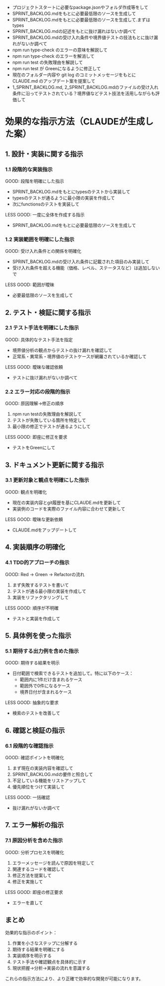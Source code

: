 - プロジェクトスタートに必要なpackage.jsonやフォルダ作成等をして
- SPRINT_BACKLOG.mdをもとに必要最低限のソースを生成して
- SPRINT_BACKLOG.mdをもとに必要最低限のソースを生成して.まずはtypes
- SPRINT_BACKLOG.mdの記述をもとに抜け漏れはないか調べて
- SPRINT_BACKLOG.mdの受け入れ条件や境界値テストの技法もとに抜け漏れがないか調べて
- npm run type-check のエラーの意味を解説して
- npm run type-check のエラーを解消して
- npm run test の失敗理由を解説して
- npm run test が Greenになるように修正して
- 現在のフォルダー内容や git log のコミットメッセージをもとに CLAUDE.md のアップデート案を提案して
- 1_SPRINT_BACKLOG.md, 2_SPRINT_BACKLOG.mdのファイルの受け入れ条件に沿ってテストされている？境界値などテスト技法を活用しながらも評価して

# 効果的な指示方法（CLAUDEが生成した案）

## 1. 設計・実装に関する指示

### 1.1 段階的な実装指示

GOOD: 段階を明確にした指示

- SPRINT_BACKLOG.mdをもとにtypesのテストから実装して
- typesのテストが通るように最小限の実装を作成して
- 次にfunctionsのテストを実装して

LESS GOOD: 一度に全体を作成する指示

- SPRINT_BACKLOG.mdをもとに必要最低限のソースを生成して

### 1.2 実装範囲を明確にした指示

GOOD: 受け入れ条件との関係を明確化

- SPRINT_BACKLOG.mdの受け入れ条件に記載された項目のみ実装して
- 受け入れ条件を超える機能（価格、レベル、ステータスなど）は追加しないで

LESS GOOD: 範囲が曖昧

- 必要最低限のソースを生成して

## 2. テスト・検証に関する指示

### 2.1 テスト手法を明確にした指示

GOOD: 具体的なテスト手法を指定

- 境界値分析の観点からテストの抜け漏れを確認して
- 正常系・異常系・境界値のテストケースが網羅されているか確認して

LESS GOOD: 曖昧な確認依頼

- テストに抜け漏れがないか調べて

### 2.2 エラー対応の段階的指示
GOOD: 原因理解→修正の順序

1. npm run testの失敗理由を解説して
2. テストが失敗している箇所を特定して
3. 最小限の修正でテストが通るようにして

LESS GOOD: 即座に修正を要求

- テストをGreenにして

## 3. ドキュメント更新に関する指示

### 3.1 更新対象と観点を明確にした指示

GOOD: 観点を明確化

- 現在の実装内容とgit履歴を基にCLAUDE.mdを更新して
- 実装例のコードを実際のファイル内容に合わせて更新して

LESS GOOD: 曖昧な更新依頼

- CLAUDE.mdをアップデートして

## 4. 実装順序の明確化

### 4.1 TDD的アプローチの指示
GOOD: Red → Green → Refactorの流れ

1. まず失敗するテストを書いて
2. テストが通る最小限の実装を作成して
3. 実装をリファクタリングして

LESS GOOD: 順序が不明確

- テストと実装を作成して

## 5. 具体例を使った指示

### 5.1 期待する出力例を含めた指示
GOOD: 期待する結果を明示

- 日付範囲で検索できるテストを追加して。特に以下のケース：
  - 範囲内に1件だけ含まれるケース
  - 範囲外で0件になるケース
  - 境界日付が含まれるケース

LESS GOOD: 抽象的な要求

- 検索のテストを改善して

## 6. 確認と検証の指示

### 6.1 段階的な確認指示
GOOD: 確認ポイントを明確化

1. まず現在の実装内容を確認して
2. SPRINT_BACKLOG.mdの要件と照合して
3. 不足している機能をリストアップして
4. 優先順位をつけて実装して

LESS GOOD: 一括確認

- 抜け漏れがないか調べて

## 7. エラー解析の指示

### 7.1 原因分析を含めた指示
GOOD: 分析プロセスを明確化

1. エラーメッセージを読んで原因を特定して
2. 関連するコードを確認して
3. 修正方法を提案して
4. 修正を実施して

LESS GOOD: 即座の修正要求

- エラーを直して

## まとめ
効果的な指示のポイント：

1. 作業を小さなステップに分解する
2. 期待する結果を明確にする
3. 実装順序を明示する
4. テスト手法や確認観点を具体的に示す
5. 現状把握→分析→実装の流れを意識する

これらの指示方法により、より正確で効率的な開発が可能になります。